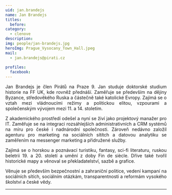 ```yaml
---
uid: jan.brandejs
name: Jan Brandejs
titles:
  before: 
category:
  - clenove
description: 
img: people/jan-brandejs.jpg
heroImg: Prague_Vysocany_Town_Hall.jpeg
mail:
  - jan.brandejs@pirati.cz
 
profiles:
  facebook: 
---
```

<p style='text-align: justify;'>Jan Brandejs je člen Pirátů na Praze 9. Jan studuje doktorské studium historie na FF UK, kde rovněž přednáší. Zaměřuje se především na dějiny Byzance, středověkého Ruska a částečně také katolické Evropy. Zajímá se o vztah mezi vládnoucími režimy a politickou elitou, vzpourami a společenským vývojem mezi 11. a 14. stoletím.</p>

<p style='text-align: justify;'>Z akademického prostředí odešel a nyní se živí jako projektový manažer pro IT. Zaměřuje se na integraci rozsáhlejších administrativních a CRM systémů na míru pro české i nadnárodní společnosti. Zároveň nedávno založil agenturu pro marketing na sociálních sítítch a datovou analytiku se zaměřením na messenger marketing a přidružené služby.</p>

<p style='text-align: justify;'>Zajímá se o horskou a poznávací turistiku, fantasy, sci-fi literaturu, ruskou beletrii 19. a 20. století a umění z doby Fin de siècle. Dříve také tvořil historické mapy a věnoval se překladatelství, sazbě a grafice.</p>

<p style='text-align: justify;'>Věnuje se především bezpečnostní a zahraniční politice, vedení kampaní na sociálních sítích, sociálním otázkám, transparentnosti a reformám vysokého školství a české vědy.</p>

---
